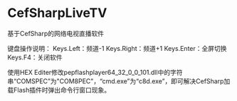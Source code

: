 # CefSharpLiveTV
基于CefSharp的网络电视直播软件

键盘操作说明：
Keys.Left：频道-1
Keys.Right：频道+1
Keys.Enter：全屏切换
Keys.F4：关闭软件

使用HEX Editer修改pepflashplayer64_32_0_0_101.dll中的字符串“COMSPEC”为"COM8PEC"，“cmd.exe”为“c8d.exe”，即可解决CefSharp加载Flash插件时弹出命令行窗口现象。
